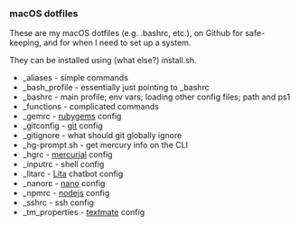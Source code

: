 ### macOS dotfiles

These are my macOS dotfiles (e.g. .bashrc, etc.), on Github for safe-keeping, and for when I need to set up a system.

They can be installed using (what else?) install.sh.

* _aliases       - simple commands
* _bash_profile  - essentially just pointing to _bashrc
* _bashrc        - main profile; env vars; loading other config files; path and ps1
* _functions     - complicated commands
* _gemrc         - [rubygems](https://rubygems.org) config
* _gitconfig     - [git](https://git-scm.com) config
* _gitignore     - what should git globally ignore
* _hg-prompt.sh  - get mercury info on the CLI
* _hgrc          - [mercurial](https://www.mercurial-scm.org) config
* _inputrc       - shell config
* _litarc        - [Lita](https://lita.io) chatbot config
* _nanorc        - [nano](https://www.nano-editor.org) config
* _npmrc         - [nodejs](https://nodejs.org) config
* _sshrc         - ssh config
* _tm_properties - [textmate](https://macromates.com) config
